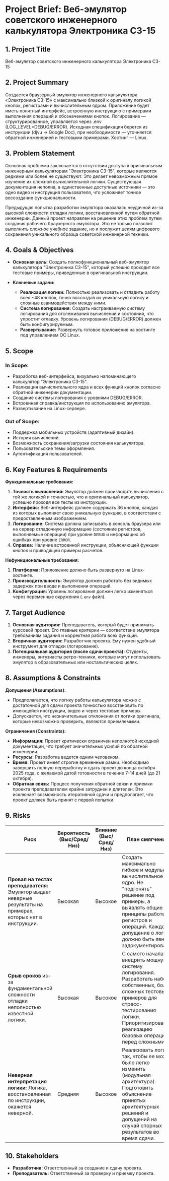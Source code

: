 # Project Brief: Веб-эмулятор советского инженерного калькулятора Электроника C3-15

## 1. Project Title
Веб-эмулятор советского инженерного калькулятора Электроника C3-15

## 2. Project Summary
Создается браузерный эмулятор инженерного калькулятора «Электроника С3-15» с максимально близкой к оригиналу логикой кнопок, регистрами и вычислительным ядром. Приложение будет иметь понятный интерфейс, встроенную инструкцию с примерами выполнения операций и обозначениями кнопок. Логирование — структурированное, управляется через .env (LOG_LEVEL=DEBUG/ERROR). Исходная спецификация берется из инструкции (djvu → Google Doc), при необходимости — уточняется обратной инженерией и тестовыми примерами. Хостинг — Linux.

## 3. Problem Statement
Основная проблема заключается в отсутствии доступа к оригинальным инженерным калькуляторам "Электроника С3-15", которые являются редкими или более не существуют. Это делает невозможным прямое изучение их сложной вычислительной логики. Существующая документация неполна, а единственные доступные источники — это одно видео и инструкция пользователя, что усложняет точное воссоздание функциональности.

Предыдущая попытка разработки эмулятора оказалась неудачной из-за высокой сложности отладки логики, восстановленной путем обратной инженерии. Данный проект направлен на решение этих проблем путем создания рабочего браузерного эмулятора. Это не только позволит выполнить сложное учебное задание, но и послужит целям цифрового сохранения уникального образца советской инженерной техники.

## 4. Goals & Objectives
*   **Основная цель:** Создать полнофункциональный веб-эмулятор калькулятора "Электроника С3-15", который успешно проходит все тестовые примеры, приведенные в оригинальной инструкции.

*   **Ключевые задачи:**
    *   **Реализация логики:** Полностью реализовать и отладить работу всех ~48 кнопок, точно воссоздав их уникальную логику и сложные взаимодействия между ними.
    *   **Система логирования:** Создать настраиваемую систему логирования для отслеживания вычислений и состояний, что упростит отладку. Уровень логирования (DEBUG/ERROR) должен быть конфигурируемым.
    *   **Развертывание:** Развернуть готовое приложение на хостинге под управлением ОС Linux.

## 5. Scope

### In Scope:
- Разработка веб-интерфейса, визуально напоминающего калькулятор "Электроника С3-15".
- Реализация вычислительного ядра и всех функций кнопок согласно обратной инженерии документации.
- Создание системы логирования с уровнями DEBUG/ERROR.
- Встроенная справка/инструкция по использованию эмулятора.
- Развертывание на Linux-сервере.

### Out of Scope:
- Поддержка мобильных устройств (адаптивный дизайн).
- История вычислений.
- Возможность сохранения/загрузки состояния калькулятора.
- Пользовательские темы оформления.
- Аутентификация пользователей.

## 6. Key Features & Requirements
**Функциональные требования:**

1.  **Точность вычислений:** Эмулятор должен производить вычисления с той же логикой и точностью, что и оригинальный калькулятор, успешно проходя все тесты из инструкции.
2.  **Интерфейс:** Веб-интерфейс должен содержать 36 кнопок, каждая из которых выполняет свою уникальную функцию, в соответствии с предоставленным изображением.
3.  **Логирование:** Система должна записывать в консоль браузера или на сервер отладочную информацию (состояние регистров, выполняемые операции) при уровне `DEBUG` и информацию об ошибках при уровне `ERROR`.
4.  **Справка:** Наличие встроенной инструкции, объясняющей функции кнопок и приводящей примеры расчетов.

**Нефункциональные требования:**

1.  **Платформа:** Приложение должно быть развернуто на Linux-хостинге.
2.  **Производительность:** Эмулятор должен работать без видимых задержек при вводе и выполнении операций.
3.  **Конфигурация:** Уровень логирования должен легко изменяться через переменные окружения (`.env` файл).

## 7. Target Audience
1.  **Основная аудитория:** Преподаватель, который будет принимать курсовой проект. Его главные критерии — соответствие эмулятора требованиям задания и корректная работа всех функций.
2.  **Вторичная аудитория:** Разработчик проекта. Ему нужен удобный инструмент для отладки (логирование).
3.  **Потенциальная аудитория (после сдачи проекта):** Студенты, инженеры, энтузиасты ретро-техники, которые могут использовать эмулятор в образовательных или ностальгических целях.

## 8. Assumptions & Constraints
**Допущения (Assumptions):**

*   Предполагается, что логику работы калькулятора можно с достаточной для сдачи проекта точностью восстановить по имеющейся инструкции, видео и через тестовые примеры.
*   Допускается, что незначительные отклонения от логики оригинала, которые невозможно проверить, являются приемлемыми.

**Ограничения (Constraints):**

*   **Информация:** Проект критически ограничен неполнотой исходной документации, что требует значительных усилий по обратной инженерии.
*   **Ресурсы:** Разработка ведется одним человеком.
*   **Время:** Проект имеет строгие временные рамки. Необходимо завершить полную переработку и сдать проект до конца октября 2025 года, с желаемой датой готовности в течение 7-14 дней (до 21 октября).
*   **Обратная связь:** Процесс получения обратной связи и приемки проекта преподавателем крайне затруднен и длителен. Это исключает возможность итеративной сдачи и предполагает, что проект должен быть принят с первой попытки.

## 9. Risks
| Риск                                                                                         | Вероятность (Выс/Сред/Низ) | Влияние (Выс/Сред/Низ) | План смягчения                                                                                                                                                                                                 |
| -------------------------------------------------------------------------------------------- | -------------------------- | ---------------------- | --------------------------------------------------------------------------------------------------------------------------------------------------------------------------------------------------------------- |
| **Провал на тестах преподавателя:** Эмулятор выдает неверные результаты на примерах, которых нет в инструкции. | Высокая                    | Высокое                | Создать максимально гибкое и модульное вычислительное ядро. Не "подгонять" решение под примеры, а выявлять общие принципы работы регистров и операций. Каждое допущение о логике должно быть явно задокументировано. |
| **Срыв сроков** из-за фундаментальной сложности отладки неполностью известной логики.        | Высокая                    | Высокое                | С самого начала внедрить мощную систему логирования. Разработать набор собственных, более сложных тестовых примеров для стресс-тестирования логики. Приоритизировать реализацию базовых операций перед сложными.         |
| **Неверная интерпретация логики:** Логика, восстановленная по инструкции, окажется неверной. | Средняя                    | Высокое                | Реализовать логику так, чтобы ее можно было легко изменить (модульная архитектура). Подготовить объяснение принятых архитектурных решений и допущений на случай спорных результатов во время сдачи.                     |

## 10. Stakeholders
*   **Разработчик:** Ответственный за создание и сдачу проекта.
*   **Преподаватель:** Ответственный за проверку и приемку проекта.
